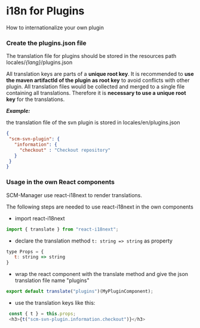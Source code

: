 # i18n for Plugins
How to internationalize your own plugin

### Create the plugins.json file

The translation file for plugins should be stored in the resources path
locales/*{lang}*/plugins.json

All translation keys are parts of a **unique root key**. It is
recommended to **use the maven artifactId of the plugin as root
key** to avoid conflicts with other plugin. All translation files
would be collected and merged to a single file containing all
translations. Therefore it is **necessary to use a unique root key**
for the translations.

***Example:***

the translation file of the svn plugin is stored in
locales/en/plugins.json
```json
{
 "scm-svn-plugin": {
   "information": {
     "checkout" : "Checkout repository"
   }
 }
}
```

### Usage in the own React components

SCM-Manager use react-i18next to render translations.

The following steps are needed to use react-i18next in the own
components

-   import react-i18next
```javascript
import { translate } from "react-i18next";
```

-   declare the translation method `t: string => string` as property
```javascript
type Props = {
   t: string => string
}
```

-   wrap the react component with the translate method and give the json
    translation file name \"plugins\"
```javascript
export default translate("plugins")(MyPluginComponent);
```

-   use the translation keys like this:
```javascript
 const { t } = this.props;
 <h3>{t("scm-svn-plugin.information.checkout")}</h3>
```
